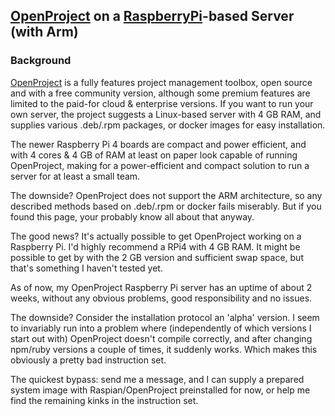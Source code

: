 ## [OpenProject](https://www.openproject.org/) on a [RaspberryPi](https://www.amazon.com/Raspberry-Model-2019-Quad-Bluetooth/dp/B07TC2BK1X/ref=sxin_3_ac_d_pm?ac_md=3-0-VW5kZXIgJDc1-ac_d_pm&cv_ct_cx=raspberry+pi+4+4gb&keywords=raspberry+pi+4+4gb&pd_rd_i=B07TC2BK1X&pd_rd_r=e622118f-8bbf-43e5-ba7b-2da482551e9b&pd_rd_w=30pUf&pd_rd_wg=8t2FQ&pf_rd_p=0e223c60-bcf8-4663-98f3-da892fbd4372&pf_rd_r=8PG76Q9PBRF32SW9MH8G&psc=1&qid=1582422684)-based Server (with Arm)

### Background

[OpenProject](https://www.openproject.org/) is a fully features project management toolbox, 
open source and with a free community version, although some premium features are limited to the paid-for cloud & enterprise versions. 
If you want to run your own server, the project suggests a Linux-based server with 4 GB RAM, and supplies various .deb/.rpm packages, or docker images for easy installation.

The newer Raspberry Pi 4 boards are compact and power efficient, and with 4 cores & 4 GB of RAM at least on paper look capable of running OpenProject, making
for a power-efficient and compact solution to run a server for at least a small team. 

The downside? OpenProject does not support the ARM architecture, so any described methods based on .deb/.rpm or docker fails miserably. But if you found this page, your probably know all about that anyway. 

The good news? It's actually possible to get OpenProject working on a Raspberry Pi. I'd highly recommend a RPi4 with 4 GB RAM. It might be
possible to get by with the 2 GB version and sufficient swap space, but that's something I haven't tested yet. 

As of now, my OpenProject Raspberry Pi server has an uptime of about 2 weeks, without any obvious problems, good responsibility and no issues. 

The downside? Consider the installation protocol an 'alpha' version. I seem to invariably run into a problem where (independently of which versions I start out with) 
OpenProject doesn't compile correctly, and after changing npm/ruby versions a couple of times, it suddenly works. Which makes this obviously a pretty bad instruction set.

The quickest bypass: send me a message, and I can supply a prepared system image with Raspian/OpenProject preinstalled for now, or help me find the remaining kinks in the instruction set.


